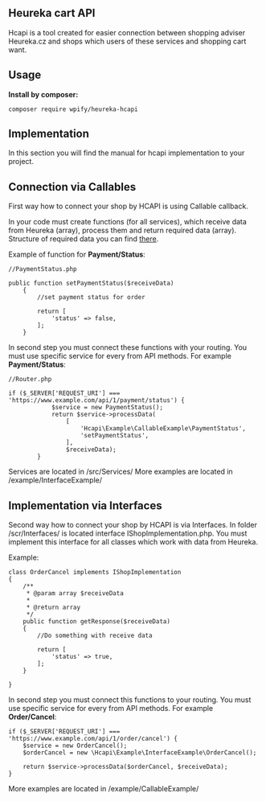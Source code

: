 **Heureka cart API**
----------
Hcapi is a tool created for easier connection between shopping adviser Heureka.cz and shops which users of these services and shopping cart want.

**Usage**
-------

**Install by composer:**

    composer require wpify/heureka-hcapi


**Implementation**
------------
In this section you will find the manual for hcapi implementation to your project. 

Connection via Callables
------------------------

First way how to connect your shop by HCAPI is using Callable callback.

In your code must create functions (for all services), which receive data from Heureka (array), process them and return 
required data (array). Structure of required data you can find [there](http://sluzby.heureka.cz/napoveda/kosik-api/). 
 
Example of function for **Payment/Status**:

    //PaymentStatus.php
    
    public function setPaymentStatus($receiveData)
        {
            //set payment status for order
    
            return [
                'status' => false,
            ];
        }
        
In second step you must connect these functions with your routing. You must use specific service for every from API methods.
For example **Payment/Status**:
    
    //Router.php
    
    if ($_SERVER['REQUEST_URI'] === 'https://www.example.com/api/1/payment/status') {
                $service = new PaymentStatus();
                return $service->processData(
                    [
                        'Hcapi\Example\CallableExample\PaymentStatus',
                        'setPaymentStatus',
                    ],
                    $receiveData);
            }

Services are located in /src/Services/ 
More examples are located in /example/InterfaceExample/

Implementation via Interfaces
------------------------------

Second way how to connect your shop by HCAPI is via Interfaces. In folder /scr/Interfaces/ is located interface IShopImplementation.php.
You must implement this interface for all classes which work with data from Heureka.

Example:
    
    class OrderCancel implements IShopImplementation
    {
        /**
         * @param array $receiveData
         *
         * @return array
         */
        public function getResponse($receiveData)
        {
            //Do something with receive data
    
            return [
                'status' => true,
            ];
        }
    
    }
    
In second step you must connect this functions to your routing. You must use specific service for every from API methods.
For example **Order/Cancel**:

    if ($_SERVER['REQUEST_URI'] === 'https://www.example.com/api/1/order/cancel') {
        $service = new OrderCancel();
        $orderCancel = new \Hcapi\Example\InterfaceExample\OrderCancel();

        return $service->processData($orderCancel, $receiveData);
    }

More examples are located in /example/CallableExample/
